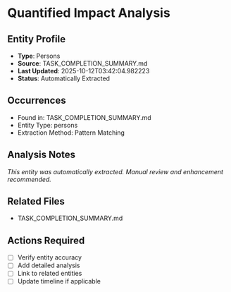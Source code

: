 # Quantified Impact Analysis

## Entity Profile
- **Type**: Persons
- **Source**: TASK_COMPLETION_SUMMARY.md
- **Last Updated**: 2025-10-12T03:42:04.982223
- **Status**: Automatically Extracted

## Occurrences
- Found in: TASK_COMPLETION_SUMMARY.md
- Entity Type: persons
- Extraction Method: Pattern Matching

## Analysis Notes
*This entity was automatically extracted. Manual review and enhancement recommended.*

## Related Files
- TASK_COMPLETION_SUMMARY.md

## Actions Required
- [ ] Verify entity accuracy
- [ ] Add detailed analysis
- [ ] Link to related entities
- [ ] Update timeline if applicable

